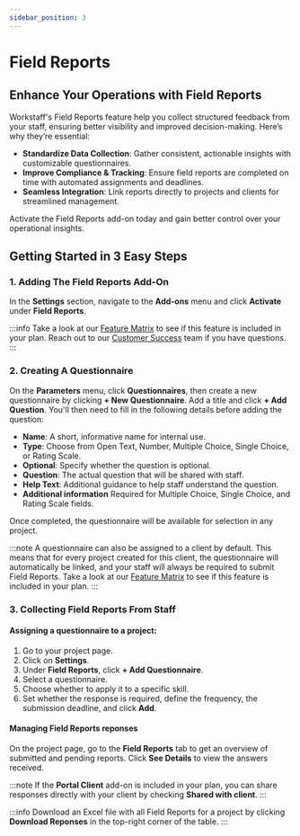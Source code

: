 ```yaml
---
sidebar_position: 3
---
```


# Field Reports

## Enhance Your Operations with Field Reports

Workstaff's Field Reports feature help you collect structured feedback from your staff, ensuring better visibility and improved decision-making. Here’s why they’re essential:
- **Standardize Data Collection**: Gather consistent, actionable insights with customizable questionnaires.
- **Improve Compliance & Tracking**: Ensure field reports are completed on time with automated assignments and deadlines.
- **Seamless Integration**: Link reports directly to projects and clients for streamlined management.

Activate the Field Reports add-on today and gain better control over your operational insights.

## Getting Started in 3 Easy Steps

### 1. Adding The Field Reports Add-On

In the **Settings** section, navigate to the **Add-ons** menu and click **Activate** under **Field Reports**.

:::info
Take a look at our [Feature Matrix](../features-matrix.md) to see if this feature is included in your plan. Reach out to our [Customer Success](mailto:customer.success@workstaff.app) team if you have questions.
:::

### 2. Creating A Questionnaire

On the **Parameters** menu, click **Questionnaires**, then create a new questionnaire by clicking **+ New Questionnaire**. Add a title and click **+ Add Question**. You'll then need to fill in the following details before adding the question:
- **Name**: A short, informative name for internal use.
- **Type**: Choose from Open Text, Number, Multiple Choice, Single Choice, or Rating Scale.
- **Optional**: Specify whether the question is optional.
- **Question**: The actual question that will be shared with staff.
- **Help Text**: Additional guidance to help staff understand the question.
- **Additional information** Required for Multiple Choice, Single Choice, and Rating Scale fields.

Once completed, the questionnaire will be available for selection in any project.

:::note
A questionnaire can also be assigned to a client by default. This means that for every project created for this client, the questionnaire will automatically be linked, and your staff will always be required to submit Field Reports. Take a look at our [Feature Matrix](../features-matrix.md) to see if this feature is included in your plan.
:::

### 3. Collecting Field Reports From Staff

#### Assigning a questionnaire to a project:

1. Go to your project page.
2. Click on **Settings**.
3. Under **Field Reports**, click **+ Add Questionnaire**.
4. Select a questionnaire.
5. Choose whether to apply it to a specific skill.
6. Set whether the response is required, define the frequency, the submission deadline, and click **Add**.

#### Managing Field Reports reponses

On the project page, go to the **Field Reports** tab to get an overview of submitted and pending reports. Click **See Details** to view the answers received.

:::note
If the **Portal Client** add-on is included in your plan, you can share responses directly with your client by checking **Shared with client**.
:::

:::info
Download an Excel file with all Field Reports for a project by clicking **Download Reponses** in the top-right corner of the table.
:::